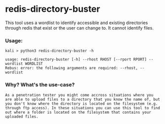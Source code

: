 
# redis-directory-buster

This tool uses a wordlist to identify accessible and existing directories through redis that exist or the user can change to. It cannot identify files.


### Usage:

```
kali > python3 redis-directory-buster -h

usage: redis-directory-buster [-h] --rhost RHOST [--rport RPORT] --wordlist WORDLIST
Rebus: error: the following arguments are required: --rhost, --wordlist
```


### Why? What's the use-case?

```
As a penetration tester you might come accross situations where you are able to upload files to a directory that you know the name of, but you don't know where the directory is located on the filesystem (e.g. through ftp access). In these situations you can use this tool to find out where a folder is located on the filesystem that contains your uploaded files.
```

